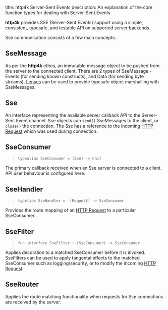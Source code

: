 title: http4k Server-Sent Events
description: An explanation of the core function types for dealing with Server-Sent Events

**http4k** provides SSE (Server-Sent Events) support using a simple, consistent, typesafe, and testable API on supported server backends.

Sse communication consists of a few main concepts:

## SseMessage
As per the **http4k** ethos, an immutable message object to be pushed from the server to the connected client. There are 2 types of SseMessage - Events (for sending known constructs), and Data (for sending byte streams). [Lenses](/concepts/lens) can be used to provide typesafe object marshalling with SseMessages. 

## Sse
An interface representing the available server callback API to the Server-Sent Event channel. Sse objects can `send()` SseMessages to the client, or `close()` the connection. The Sse has a reference to the incoming [HTTP Request](/concepts/HTTP#HttpMessage) which was used during connection.

## SseConsumer
> `typealias SseConsumer = (Sse) -> Unit`

The primary callback received when an Sse server is connected to a client. API user behaviour is configured here.

## SseHandler
> `typelias SseHandler =  (Request) -> SseConsumer`

Provides the route mapping of an [HTTP Request](/concepts/HTTP#HttpMessage) to a particular SseConsumer.

## SseFilter
> `fun interface SseFilter : (SseConsumer) -> SseConsumer`

Applies decoration to a matched SseConsumer before it is invoked. SseFilters can be used to apply tangental effects to the matched SseConsumer such as logging/security, or to modify the incoming [HTTP Request](/concepts/HTTP#HttpMessage).

## SseRouter
Applies the route matching functionality when requests for Sse connections are received by the server.

